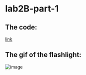 # lab2B-part-1
## The code:

[link](https://github.com/xcyxcyxcyxcy/lab2B-part-1/tree/main/code)

## The gif of the flashlight:

![image](https://github.com/xcyxcyxcyxcy/lab2B-part-1/blob/main/flashlight.gif)
